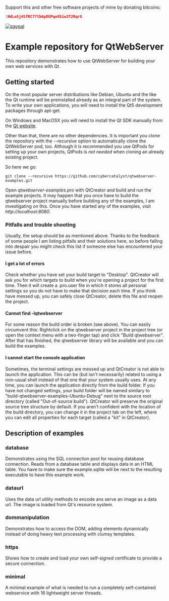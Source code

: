 Support this and other free software projects of mine by donating bitcoins:
```cpp
1HdLeSj4SfRC77tb6pDUPqeXGiw3T2RqrG
```
[![paypal](https://www.paypalobjects.com/en_US/i/btn/btn_donateCC_LG.gif)](https://www.paypal.com/cgi-bin/webscr?cmd=_s-xclick&hosted_button_id=9WB9VJA9RGWTN)

# Example repository for QtWebServer

This repository demonstrates how to use QtWebServer for building your own web
services with Qt.

## Getting started

On the most popular server distributions like Debian, Ubuntu and the like the Qt runtime will be preinstalled already as an integral part of the system. To write your own applications, you will need to install the Qt5 development packages through apt-get.

On Windows and MacOSX you will need to install the Qt SDK manually from the [Qt website](http://www.qt.io/download-open-source/).

Other than that, there are no other dependencies. It is important you clone the repository with the *--recursive* option to automatically clone the QtWebServer pod, too. Although it is recommended you use QtPods for setting up your own projects, QtPods is *not needed* when cloning an already existing project.

So here we go:
```
git clone --recursive https://github.com/cybercatalyst/qtwebserver-examples.git
```

Open *qtwebserver-examples.pro* with QtCreator and build and run the example projects. It may happen that you once have to build the qtwebserver project manually before building any of the examples, I am investigating on this. Once you have started any of the examples, visit *http://localhost:8080*.

### Pitfalls and trouble shooting

Usually, the setup should be as mentioned above. Thanks to the feedback of some people I am listing pitfalls and their solutions here, so before falling into despair you might check this list if someone else has encountered your issue before.

#### I get a lot of errors
Check whether you have set your build target to "Desktop". QtCreator will ask you for which targets to build when you're opening a project for the first time. Then it will create a .pro.user file in which it stores all personal settings so you do not have to make that decision each time. If you think have messed up, you can safely close QtCreator, delete this file and reopen the project.

#### Cannot find -lqtwebserver
For some reason the build order is broken (see above). You can easily circumvent this: Rightclick on the qtwebserver project in the project tree (or open the context menu with a two-finger tap) and click "Build qtwebserver". After that has finished, the qtwebserver library will be available and you can build the examples.

#### I cannot start the console application
Sometimes, the terminal settings are messed up and QtCreator is not able to launch the application. This can be (but isn't necessarily) related to using a non-usual shell instead of that one that your system usually uses. At any time, you can launch the application directly from the build folder. If you have not changed settings, your build folder will be named similary to "build-qtwebserver-examples-Ubuntu-Debug" next to the source root directory (called "Out-of-source build"). QtCreator will preserve the original source tree structure by default. If you aren't confident with the location of the build directory, you can change it in the project tab on the left, where you can edit all properties for each target (called a "kit" in QtCreator).

## Description of examples

### database

Demonstrates using the SQL connection pool for reusing database connection. Reads from a database table and displays data in an HTML table. You have to make sure the example.sqlite will be next to the resulting executable to have this example work.

### dataurl

Uses the data url utility methods to encode ans serve an image as a data url. The image is loaded from Qt's resource system.

### dommanipulation

Demonstrates how to access the DOM, adding elements dynamically instead of doing heavy text processing with clumsy templates.

### https

Shows how to create and load your own self-signed certificate to provide a secure connection.

### minimal

A minimal example of what is needed to run a completely self-contained webservice with 16 lightweight server threads.
